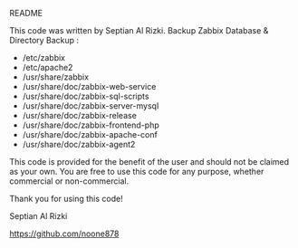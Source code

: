 README

This code was written by Septian Al Rizki.
Backup Zabbix Database & Directory Backup :
- /etc/zabbix
- /etc/apache2
- /usr/share/zabbix
- /usr/share/doc/zabbix-web-service
- /usr/share/doc/zabbix-sql-scripts
- /usr/share/doc/zabbix-server-mysql
- /usr/share/doc/zabbix-release
- /usr/share/doc/zabbix-frontend-php
- /usr/share/doc/zabbix-apache-conf
- /usr/share/doc/zabbix-agent2

This code is provided for the benefit of the user and should not be claimed as your own. You are free to use this code for any purpose, whether commercial or non-commercial.

Thank you for using this code!

Septian Al Rizki

https://github.com/noone878
